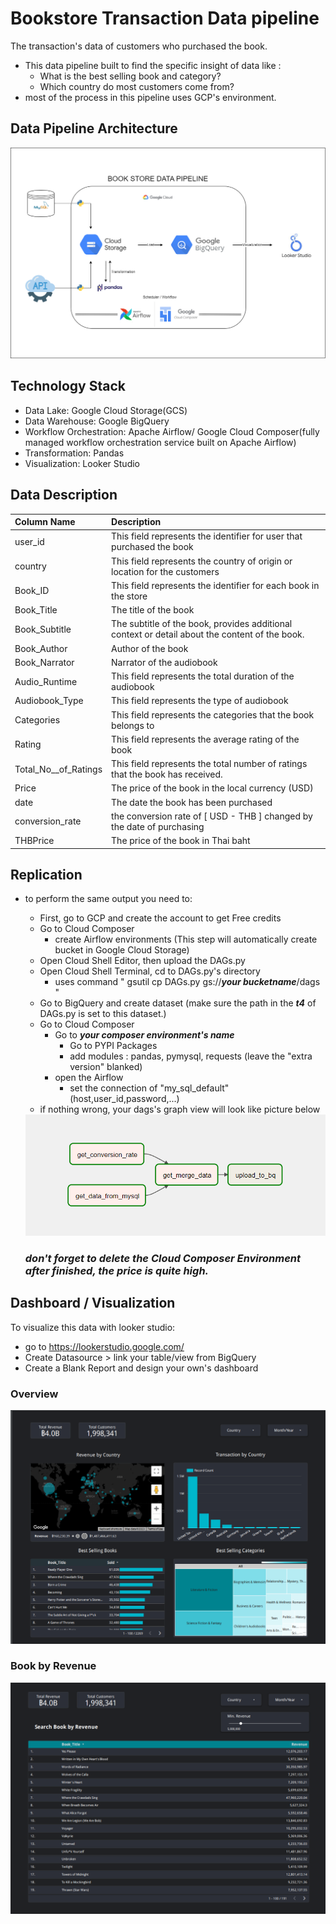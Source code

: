 # Bookstore Transaction Data pipeline
The transaction's data of customers who purchased the book.
- This data pipeline built to find the specific insight of data like :
  - What is the best selling book and category?
  - Which country do most customers come from?
- most of the process in this pipeline uses GCP's environment.
## Data Pipeline Architecture 
<img src="https://github.com/chinxtd/book-store-data-pipeline/blob/main/image/BOOK%20STORE%20DATA%20PIPELINE.png" alt="data_architecture">

## Technology Stack
- Data Lake: Google Cloud Storage(GCS) 
- Data Warehouse: Google BigQuery
- Workflow Orchestration: Apache Airflow/ Google Cloud Composer(fully managed workflow orchestration service built on Apache Airflow)
- Transformation: Pandas
- Visualization: Looker Studio

## Data Description
| Column Name | Description |  
| :--- | :--- |  
| user_id | This field represents the identifier for user that purchased the book |			
| country	| This field represents the country of origin or location for the customers |
| Book_ID	|	This field represents the identifier for each book in the store |	
| Book_Title	|	The title of the book	|
| Book_Subtitle	|	The subtitle of the book, provides additional context or detail about the content of the book. |
| Book_Author	|	Author of the book |
| Book_Narrator	| Narrator of the audiobook	|
| Audio_Runtime	|	This field represents the total duration of the audiobook |		
| Audiobook_Type | This field represents the type of audiobook |
| Categories	|	This field represents the categories that the book belongs to |
| Rating	|	This field represents the average rating of the book |	
| Total_No__of_Ratings	|	This field represents the total number of ratings that the book has received. |
| Price	|	The price of the book in the local currency	(USD) |
| date	|	The date the book has been purchased |		
| conversion_rate	|	the conversion rate of [ USD - THB ] changed by the date of purchasing |
| THBPrice | The price of the book in Thai baht |

## Replication
- to perform the same output you need to:
  - First, go to GCP and create the account to get Free credits
  - Go to Cloud Composer
    - create Airflow environments (This step will automatically create bucket in Google Cloud Storage)
  - Open Cloud Shell Editor, then upload the DAGs.py 
  - Open Cloud Shell Terminal, cd to DAGs.py's directory
    - uses command " gsutil cp DAGs.py gs://***your bucketname***/dags "
  - Go to BigQuery and create dataset (make sure the path in the ***t4*** of DAGs.py is set to this dataset.)
  - Go to Cloud Composer
    - Go to ***your composer environment's name***
      - Go to PYPI Packages
      - add modules : pandas, pymysql, requests (leave the "extra version" blanked)
    - open the Airflow
      - set the connection of "my_sql_default" (host,user_id,password,...)
  - if nothing wrong, your dags's graph view will look like picture below
  <img src="https://github.com/chinxtd/book-store-data-pipeline/blob/main/image/DAGs%20Graph%20view.png" alt="dags_graph_view">
  
  ### ***don't forget to delete the Cloud Composer Environment after finished, the price is quite high.***
  

## Dashboard / Visualization
To visualize this data with looker studio:
- go to https://lookerstudio.google.com/
- Create Datasource > link your table/view from BigQuery
- Create a Blank Report and design your own's dashboard

### Overview
<img src="https://github.com/chinxtd/book-store-data-pipeline/blob/main/dashboard/Overview.png" alt="overview_data">

### Book by Revenue 
<img src="https://github.com/chinxtd/book-store-data-pipeline/blob/main/dashboard/Book-by-Revenue.png" alt="book_revenue_data">
